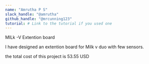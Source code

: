 ```yaml
---
name: "Amrutha P S"
slack_handle: "@amrutha"
github_handle: "@mrcunning123"
tutorial: # Link to the tutorial if you used one
---
```


MILk -V Extention board

I have designed an extention board for Milk v duo with few sensors.



the total cost of this project is 53.55 USD

